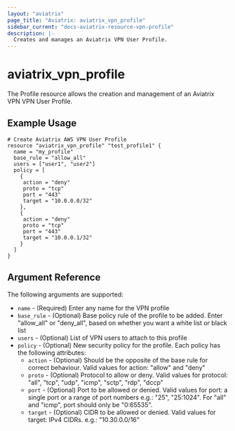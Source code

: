```yaml
---
layout: "aviatrix"
page_title: "Aviatrix: aviatrix_vpn_profile"
sidebar_current: "docs-aviatrix-resource-vpn-profile"
description: |-
  Creates and manages an Aviatrix VPN User Profile.
---
```


# aviatrix_vpn_profile

The Profile resource allows the creation and management of an Aviatrix VPN VPN User Profile.

## Example Usage

```hcl
# Create Aviatrix AWS VPN User Profile
resource "aviatrix_vpn_profile" "test_profile1" {
  name = "my_profile"
  base_rule = "allow_all"
  users = ["user1", "user2"]
  policy = [
    {
     action = "deny"
     proto = "tcp"
     port = "443"
     target = "10.0.0.0/32"
    },
    {
     action = "deny"
     proto = "tcp"
     port = "443"
     target = "10.0.0.1/32"
    }
  ]
}
```

## Argument Reference

The following arguments are supported:

* `name` - (Required) Enter any name for the VPN profile
* `base_rule` - (Optional) Base policy rule of  the profile to be added. Enter "allow_all" or "deny_all", based on whether you want a white list or black list
* `users` - (Optional) List of VPN users to attach to this profile
* `policy` - (Optional) New security policy for the profile. Each policy has the following attributes:
    * `action` - (Optional) Should be the opposite of the base rule for correct behaviour. Valid values for action: "allow" and "deny"
    * `proto` - (Optional) Protocol to allow or deny. Valid values for protocol: "all", "tcp", "udp", "icmp", "sctp", "rdp", "dccp"
    * `port` - (Optional) Port to be allowed or denied. Valid values for port: a single port or a range of port numbers e.g.: "25", "25:1024". For "all" and "icmp", port should only be "0:65535".
    * `target` - (Optional) CIDR to be allowed or denied. Valid values for target: IPv4 CIDRs. e.g.: "10.30.0.0/16"

